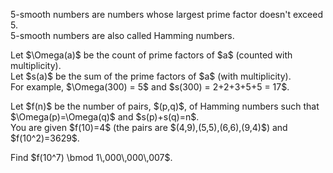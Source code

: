 <p>5-smooth numbers are numbers whose largest prime factor doesn't exceed 5.<br />
5-smooth numbers are also called Hamming numbers.</p>

<p>Let $\Omega(a)$ be the count of prime factors of $a$ (counted with multiplicity).<br />
Let $s(a)$ be the sum of the prime factors of $a$ (with multiplicity).<br />
For example, $\Omega(300) = 5$ and $s(300) = 2+2+3+5+5 = 17$.</p>

<p>Let $f(n)$ be the number of pairs, $(p,q)$, of Hamming numbers such that $\Omega(p)=\Omega(q)$ and $s(p)+s(q)=n$.<br />
You are given $f(10)=4$ (the pairs are $(4,9),(5,5),(6,6),(9,4)$) and $f(10^2)=3629$.</p>

<p>Find $f(10^7) \bmod 1\,000\,000\,007$.</p>

